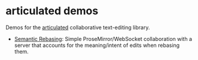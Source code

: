 # articulated demos

Demos for the [articulated](https://github.com/mweidner037/articulated) collaborative text-editing library.

- [Semantic Rebasing](./semantic-rebasing/): Simple ProseMirror/WebSocket collaboration with a server that accounts for the meaning/intent of edits when rebasing them.
